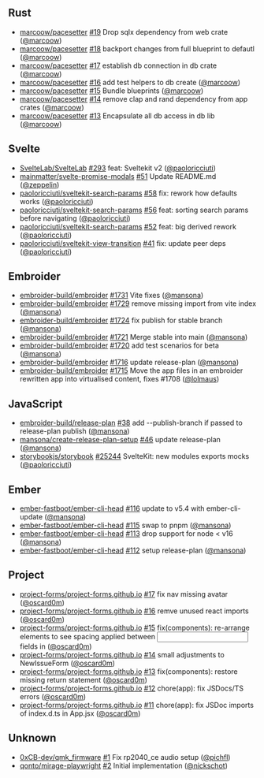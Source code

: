 ## Rust

- [marcoow/pacesetter] [#19](https://github.com/marcoow/pacesetter/pull/19) Drop
  sqlx dependency from web crate ([@marcoow])
- [marcoow/pacesetter] [#18](https://github.com/marcoow/pacesetter/pull/18)
  backport changes from full blueprint to defautl ([@marcoow])
- [marcoow/pacesetter] [#17](https://github.com/marcoow/pacesetter/pull/17)
  establish db connection in db crate ([@marcoow])
- [marcoow/pacesetter] [#16](https://github.com/marcoow/pacesetter/pull/16) add
  test helpers to db create ([@marcoow])
- [marcoow/pacesetter] [#15](https://github.com/marcoow/pacesetter/pull/15)
  Bundle blueprints ([@marcoow])
- [marcoow/pacesetter] [#14](https://github.com/marcoow/pacesetter/pull/14)
  remove clap and rand dependency from app crates ([@marcoow])
- [marcoow/pacesetter] [#13](https://github.com/marcoow/pacesetter/pull/13)
  Encapsulate all db access in db lib ([@marcoow])

## Svelte

- [SvelteLab/SvelteLab] [#293](https://github.com/SvelteLab/SvelteLab/pull/293)
  feat: Sveltekit v2 ([@paoloricciuti])
- [mainmatter/svelte-promise-modals]
  [#51](https://github.com/mainmatter/svelte-promise-modals/pull/51) Update
  README.md ([@zeppelin])
- [paoloricciuti/sveltekit-search-params]
  [#58](https://github.com/paoloricciuti/sveltekit-search-params/pull/58) fix:
  rework how defaults works ([@paoloricciuti])
- [paoloricciuti/sveltekit-search-params]
  [#56](https://github.com/paoloricciuti/sveltekit-search-params/pull/56) feat:
  sorting search params before navigating ([@paoloricciuti])
- [paoloricciuti/sveltekit-search-params]
  [#52](https://github.com/paoloricciuti/sveltekit-search-params/pull/52) feat:
  big derived rework ([@paoloricciuti])
- [paoloricciuti/sveltekit-view-transition]
  [#41](https://github.com/paoloricciuti/sveltekit-view-transition/pull/41) fix:
  update peer deps ([@paoloricciuti])

## Embroider

- [embroider-build/embroider]
  [#1731](https://github.com/embroider-build/embroider/pull/1731) Vite fixes
  ([@mansona])
- [embroider-build/embroider]
  [#1729](https://github.com/embroider-build/embroider/pull/1729) remove missing
  import from vite index ([@mansona])
- [embroider-build/embroider]
  [#1724](https://github.com/embroider-build/embroider/pull/1724) fix publish
  for stable branch ([@mansona])
- [embroider-build/embroider]
  [#1721](https://github.com/embroider-build/embroider/pull/1721) Merge stable
  into main ([@mansona])
- [embroider-build/embroider]
  [#1720](https://github.com/embroider-build/embroider/pull/1720) add test
  scenarios for beta ([@mansona])
- [embroider-build/embroider]
  [#1716](https://github.com/embroider-build/embroider/pull/1716) update
  release-plan ([@mansona])
- [embroider-build/embroider]
  [#1715](https://github.com/embroider-build/embroider/pull/1715) Move the app
  files in an embroider rewritten app into virtualised content, fixes #1708
  ([@lolmaus])

## JavaScript

- [embroider-build/release-plan]
  [#38](https://github.com/embroider-build/release-plan/pull/38) add
  --publish-branch if passed to release-plan publish ([@mansona])
- [mansona/create-release-plan-setup]
  [#46](https://github.com/mansona/create-release-plan-setup/pull/46) update
  release-plan ([@mansona])
- [storybookjs/storybook]
  [#25244](https://github.com/storybookjs/storybook/pull/25244) SvelteKit: new
  modules exports mocks ([@paoloricciuti])

## Ember

- [ember-fastboot/ember-cli-head]
  [#116](https://github.com/ember-fastboot/ember-cli-head/pull/116) update to
  v5.4 with ember-cli-update ([@mansona])
- [ember-fastboot/ember-cli-head]
  [#115](https://github.com/ember-fastboot/ember-cli-head/pull/115) swap to pnpm
  ([@mansona])
- [ember-fastboot/ember-cli-head]
  [#113](https://github.com/ember-fastboot/ember-cli-head/pull/113) drop support
  for node < v16 ([@mansona])
- [ember-fastboot/ember-cli-head]
  [#112](https://github.com/ember-fastboot/ember-cli-head/pull/112) setup
  release-plan ([@mansona])

## Project

- [project-forms/project-forms.github.io]
  [#17](https://github.com/project-forms/project-forms.github.io/pull/17) fix
  nav missing avatar ([@oscard0m])
- [project-forms/project-forms.github.io]
  [#16](https://github.com/project-forms/project-forms.github.io/pull/16) remve
  unused react imports ([@oscard0m])
- [project-forms/project-forms.github.io]
  [#15](https://github.com/project-forms/project-forms.github.io/pull/15)
  fix(components): re-arrange elements to see spacing applied between <input>
  fields in <NewIssueForm> ([@oscard0m])
- [project-forms/project-forms.github.io]
  [#14](https://github.com/project-forms/project-forms.github.io/pull/14) small
  adjustments to NewIssueForm ([@oscard0m])
- [project-forms/project-forms.github.io]
  [#13](https://github.com/project-forms/project-forms.github.io/pull/13)
  fix(components): restore <Nav> missing return statement ([@oscard0m])
- [project-forms/project-forms.github.io]
  [#12](https://github.com/project-forms/project-forms.github.io/pull/12)
  chore(app): fix JSDocs/TS errors ([@oscard0m])
- [project-forms/project-forms.github.io]
  [#11](https://github.com/project-forms/project-forms.github.io/pull/11)
  chore(app): fix JSDoc imports of index.d.ts in App.jsx ([@oscard0m])

## Unknown

- [0xCB-dev/qmk_firmware] [#1](https://github.com/0xCB-dev/qmk_firmware/pull/1)
  Fix rp2040_ce audio setup ([@pichfl])
- [qonto/mirage-playwright]
  [#2](https://github.com/qonto/mirage-playwright/pull/2) Initial implementation
  ([@nickschot])

[@lolmaus]: https://github.com/lolmaus
[@mansona]: https://github.com/mansona
[@marcoow]: https://github.com/marcoow
[@nickschot]: https://github.com/nickschot
[@oscard0m]: https://github.com/oscard0m
[@paoloricciuti]: https://github.com/paoloricciuti
[@pichfl]: https://github.com/pichfl
[@zeppelin]: https://github.com/zeppelin
[0xCB-dev/qmk_firmware]: https://github.com/0xCB-dev/qmk_firmware
[SvelteLab/SvelteLab]: https://github.com/SvelteLab/SvelteLab
[ember-fastboot/ember-cli-head]:
  https://github.com/ember-fastboot/ember-cli-head
[embroider-build/embroider]: https://github.com/embroider-build/embroider
[embroider-build/release-plan]: https://github.com/embroider-build/release-plan
[mainmatter/svelte-promise-modals]:
  https://github.com/mainmatter/svelte-promise-modals
[mansona/create-release-plan-setup]:
  https://github.com/mansona/create-release-plan-setup
[marcoow/pacesetter]: https://github.com/marcoow/pacesetter
[paoloricciuti/sveltekit-search-params]:
  https://github.com/paoloricciuti/sveltekit-search-params
[paoloricciuti/sveltekit-view-transition]:
  https://github.com/paoloricciuti/sveltekit-view-transition
[project-forms/project-forms.github.io]:
  https://github.com/project-forms/project-forms.github.io
[qonto/mirage-playwright]: https://github.com/qonto/mirage-playwright
[storybookjs/storybook]: https://github.com/storybookjs/storybook

